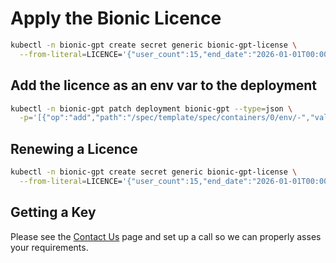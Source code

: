 # Apply the Bionic Licence

```sh
kubectl -n bionic-gpt create secret generic bionic-gpt-license \
  --from-literal=LICENCE='{"user_count":15,"end_date":"2026-01-01T00:00:00Z","signature":"MCwCFHCz9kQ4kP3hAgMBAiEAm8=="}'
```

## Add the licence as an env var to the deployment

```sh
kubectl -n bionic-gpt patch deployment bionic-gpt --type=json \
  -p='[{"op":"add","path":"/spec/template/spec/containers/0/env/-","value":{"name":"LICENCE","valueFrom":{"secretKeyRef":{"name":"bionic-gpt-license","key":"LICENCE"}}}}]'
```

## Renewing a Licence

```sh
kubectl -n bionic-gpt create secret generic bionic-gpt-license \
  --from-literal=LICENCE='{"user_count":15,"end_date":"2026-01-01T00:00:00Z","signature":"MCwCFHCz9kQ4kP3hAgMBAiEAm8=="}'
```

## Getting a Key

Please see the [Contact Us](https://bionic-gpt.com/contact/) page and set up a call so we can properly asses your requirements.
